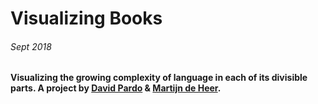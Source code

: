 # Visualizing Books
###### Sept 2018

**Visualizing the growing complexity of language in each of its divisible parts. A project by [David Pardo](https://github.com/davidpb90) & [Martijn de Heer](https://github.com/aptoptout).**